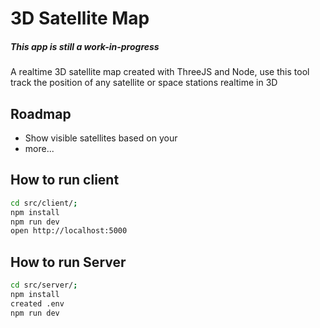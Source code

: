 # 3D Satellite Map
##### This app is still a work-in-progress


A realtime 3D satellite map created with ThreeJS and Node, use this tool track the position of any satellite or space stations realtime in 3D



## Roadmap
- Show visible satellites based on your 
- more...


## How to run client
```bash
cd src/client/;
npm install
npm run dev
open http://localhost:5000
```

## How to run Server
```bash
cd src/server/;
npm install
created .env
npm run dev
```
